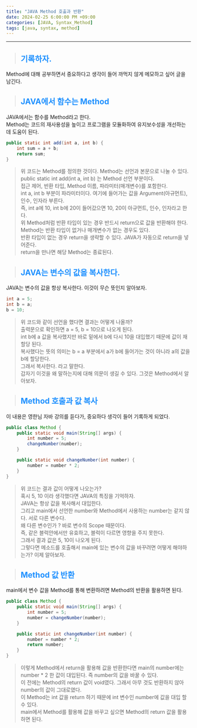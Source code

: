 ```yaml
---
title: "JAVA Method 호출과 반환"
date: 2024-02-25 6:00:00 PM +09:00
categories: [JAVA, Syntax_Method]
tags: [java, syntax, method]
---
```

***

>## <span style='color:#1E90FF'>기록하자.</span>
Method에 대해 공부하면서 중요하다고 생각이 들어 까먹지 않게 메모하고 싶어 글을 남긴다. <br>

>## <span style='color:#1E90FF'>JAVA에서 함수는 Method</span>
JAVA에서는 함수를 Method라고 한다. <br>
Method는 코드의 재사용성을 높이고 프로그램을 모듈화하여 유지보수성을 개선하는 데 도움이 된다. <br>

```java
public static int add(int a, int b) {
    int sum = a + b;
    return sum;
}
```
> 위 코드는 Method를 정의한 것이다. Method는 선언과 본문으로 나눌 수 있다. <br>
public static int add(int a, int b) 는 Method 선언 부분이다. <br>
접근 제어, 반환 타입, Method 이름, 파라미터(매개변수)를 포함한다. <br>
int a, int b 부분이 파라미터이다. 여기에 들어가는 값을 Argument(아규먼트), 인수, 인자라 부른다. <br>
즉, int a에 10, int b에 20이 들어갔으면 10, 20이 아규먼트, 인수, 인자라고 한다. <br>
위 Method처럼 반환 타입이 있는 경우 반드시 return으로 값을 반환해야 한다. <br>
Method는 반환 타입이 없거나 매개변수가 없는 경우도 있다. <br>
반환 타입이 없는 경우 return을 생략할 수 있다. JAVA가 자동으로 return을 넣어준다. <br>
return을 만나면 해당 Method는 종료된다. <br>

>## <span style='color:#1E90FF'>JAVA는 변수의 값을 복사한다.</span>
JAVA는 변수의 값을 항상 복사한다. 이것이 무슨 뜻인지 알아보자. <br>

```java
int a = 5;
int b = a;
b = 10;
```
> 위 코드와 같이 선언을 했다면 결과는 어떻게 나올까? <br>
출력문으로 확인하면 a = 5, b = 10으로 나오게 된다. <br>
int b에 a 값을 복사했지만 바로 밑에서 b에 다시 10을 대입했기 때문에 값이 재할당 된다. <br>
복사했다는 뜻의 의미는 b = a 부분에서 a가 b에 들어가는 것이 아니라 a의 값을 b에 할당한다. <br>
그래서 복사한다. 라고 말한다. <br>
갑자기 이것을 왜 말하는지에 대해 의문이 생길 수 있다. 그것은 Method에서 알아보자.

>## <span style='color:#1E90FF'>Method 호출과 값 복사</span>
이 내용은 영한님 자바 강의를 듣다가, 중요하다 생각이 들어 기록하게 되었다. <br>

```java
public class Method {
    public static void main(String[] args) {
        int number = 5;
        changeNumber(number);
    }

    public static void changeNumber(int number) {
        number = number * 2;
    }
}
```
> 위 코드는 결과 값이 어떻게 나오는가? <br>
혹시 5, 10 이라 생각했다면 JAVA의 특징을 기억하자. <br>
JAVA는 항상 값을 복사해서 대입한다. <br>
그리고 main에서 선언한 number와 Method에서 사용하는 number는 같지 않다. 서로 다른 변수다. <br>
왜 다른 변수인가 ? 바로 변수의 Scope 때문이다. <br>
즉, 같은 블럭안에서만 유효하고, 블럭이 다르면 영향을 주지 못한다. <br>
그래서 결과 값은 5, 10이 나오게 된다. <br>
그렇다면 메소드를 호출해서 main에 있는 변수의 값을 바꾸려면 어떻게 해야하는가? 이제 알아보자. <br>

>## <span style='color:#1E90FF'>Method 값 반환</span>
main에서 변수 값을 Method를 통해 변환하려면 Method의 반환을 활용하면 된다. <br>

```java
public class Method {
    public static void main(String[] args) {
        int number = 5;
        number = changeNumber(number);
    }

    public static int changeNumber(int number) {
        number = number * 2;
        return number;
    }
}
```
> 이렇게 Method에서 return을 활용해 값을 반환한다면 main의 number에는 <br>
number * 2 한 값이 대입된다. 즉 number의 값을 바꿀 수 있다. <br>
이 전에는 Method의 return 값이 void였다. 그래서 아무 것도 반환하지 않아 number의 값이 그대로였다. <br>
이 Method는 int 값을 return 하기 때문에 int 변수인 number에 값을 대입 할 수 있다. <br>
main에서 Method를 활용해 값을 바꾸고 싶으면 Method의 return 값을 활용하면 된다. <br>